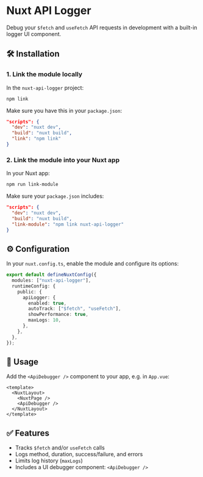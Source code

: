# Nuxt API Logger

Debug your `$fetch` and `useFetch` API requests in development with a built-in logger UI component.

## 🛠 Installation

### 1. Link the module locally

In the `nuxt-api-logger` project:

```bash
npm link
```

Make sure you have this in your `package.json`:

```json
"scripts": {
  "dev": "nuxt dev",
  "build": "nuxt build",
  "link": "npm link"
}
```

### 2. Link the module into your Nuxt app

In your Nuxt app:

```bash
npm run link-module
```

Make sure your `package.json` includes:

```json
"scripts": {
  "dev": "nuxt dev",
  "build": "nuxt build",
  "link-module": "npm link nuxt-api-logger"
}
```

## ⚙️ Configuration

In your `nuxt.config.ts`, enable the module and configure its options:

```ts
export default defineNuxtConfig({
  modules: ["nuxt-api-logger"],
  runtimeConfig: {
    public: {
      apiLogger: {
        enabled: true,
        autoTrack: ["$fetch", "useFetch"],
        showPerformance: true,
        maxLogs: 10,
      },
    },
  },
});
```

## 🧩 Usage

Add the `<ApiDebugger />` component to your app, e.g. in `App.vue`:

```vue
<template>
  <NuxtLayout>
    <NuxtPage />
    <ApiDebugger />
  </NuxtLayout>
</template>
```

## ✅ Features

- Tracks `$fetch` and/or `useFetch` calls
- Logs method, duration, success/failure, and errors
- Limits log history (`maxLogs`)
- Includes a UI debugger component: `<ApiDebugger />`
